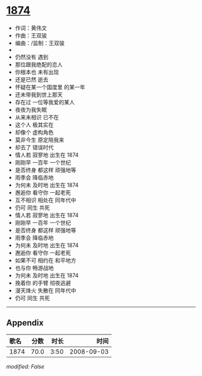 # [1874](https://music.163.com/song?id=409941727)

* 作词：黄伟文
* 作曲：王双骏
* 编曲：/监制：王双骏
* 
* 仍然没有 遇到
* 那位跟我绝配的恋人
* 你根本也 未有出现
* 还是已然 逝去
* 怀疑在某一个国度里 的某一年
* 还未带我到世上那天
* 存在过 一位等我爱的某人
* 夜夜为我失眠
* 从来未相识 已不在
* 这个人 极其实在
* 却像个 虚构角色
* 莫非今生 原定陪我来
* 却去了 错误时代
* 情人若 寂寥地 出生在 1874
* 刚刚早 一百年 一个世纪
* 是否终身 都这样 顽强地等
* 雨季会 降临赤地
* 为何未 及时地 出生在 1874
* 邂逅你 看守你 一起老死
* 互不相识 相处在 同年代中
* 仍可 同生 共死
* 情人若 寂寥地 出生在 1874
* 刚刚早 一百年 一个世纪
* 是否终身 都这样 顽强地等
* 雨季会 降临赤地
* 为何未 及时地 出生在 1874
* 邂逅你 看守你 一起老死
* 如果不可 相约在 和平地方
* 也与你 畅游战地
* 为何未 及时地 出生在 1874
* 挽着你 的手臂 彻夜逃避
* 漫天烽火 失散在 同年代中
* 仍可 同生 共死


---

## Appendix

|歌名|分数|时长|时间|
|:---|:---:|---:|---:|
|1874|70.0|3:50|2008-09-03

*modified: False*
